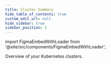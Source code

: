 ```yaml
---
title: Cluster Summary
hide_table_of_contents: true
custom_edit_url: null
hide_sidebar: true
sidebar_position: 2
---
```


import FigmaEmbedWithLoader from '@site/src/components/FigmaEmbedWithLoader';

Overview of your Kubernetes clusters.

<div style={{ width: "100%", height: "auto", margin: 0, padding: 0, overflow: "hidden" }}>
  <FigmaEmbedWithLoader  className="figma-wrapper"
    url="https://embed.figma.com/proto/AWj8AHmRUYEfo4pjO2cfkh/Cluster-Summary?node-id=4-53&scaling=scale-down-width&content-scaling=fixed&page-id=0%3A1&starting-point-node-id=6%3A168&embed-host=share"
    thumbnail="/img/template-thumbnail.jpg" 
  />
</div>